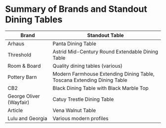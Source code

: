 # Summary of Brands and Standout Dining Tables

| Brand | Standout Table |
| --- | --- |
| Arhaus | Panta Dining Table |
| Threshold | Astrid Mid-Century Round Extendable Dining Table |
| Room & Board | Quality dining tables (various) |
| Pottery Barn | Modern Farmhouse Extending Dining Table, Toscana Extending Dining Table |
| CB2 | Black Dining Table with Black Marble Top |
| George Oliver (Wayfair) | Catuy Trestle Dining Table |
| Article | Vena Walnut Table |
| Lulu and Georgia | Various modern profiles |